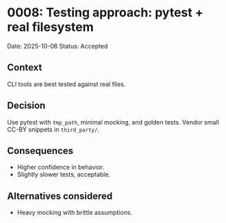 
# 0008: Testing approach: pytest + real filesystem

Date: 2025-10-06
Status: Accepted

## Context

CLI tools are best tested against real files.

## Decision

Use pytest with `tmp_path`, minimal mocking, and golden tests.
Vendor small CC-BY snippets in `third_party/`.

## Consequences

* Higher confidence in behavior.
* Slightly slower tests, acceptable.

## Alternatives considered

* Heavy mocking with brittle assumptions.
